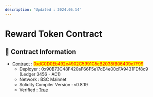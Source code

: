 ```yaml
---
description: 'Updated : 2024.05.14'
---
```


# Reward Token Contract

## 📌  Contract Information <a href="#stg-contract-information" id="stg-contract-information"></a>

* [Contract](https://bscscan.com/address/0xdC0D0Eb492e4902C5991C5cB2038fB06409e7F99) : <mark style="color:red;">0xdC0D0Eb492e4902C5991C5cB2038fB06409e7F99</mark>
  * Deployer : 0x90B73C48F420aF66F5e17dE4e00cFA9431FDf8c9 (Ledger 3456 - AC1)
  * Network : BSC Mainnet
  * Solidity Compiler Version : v0.8.19
  * Verified : [True](https://bscscan.com/address/0xdC0D0Eb492e4902C5991C5cB2038fB06409e7F99#code)
